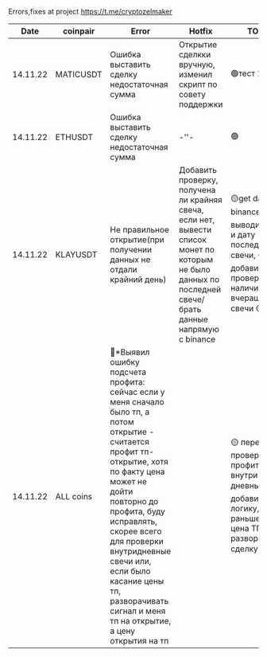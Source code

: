 Errors,fixes at project https://t.me/cryptozelmaker


| Date     | coinpair  | Error                                       |Hotfix                                                      |TO do:|
| -------- |-----------| --------------------------------------------|------------------------------------------------------------|------|
| 14.11.22 | MATICUSDT | Ошибка выставить сделку недостаточная сумма |Открытие сделкки вручную, изменил скрипт по совету поддержки|🟢тест 15.11
| 14.11.22 | ETHUSDT   | Ошибка выставить сделку недостаточная сумма |-''-                                                        |🟢
| 14.11.22 | KLAYUSDT  | Не правильное открытие(при получении данных не отдали крайний день) | Добавить проверку, получена ли крайняя свеча, если нет, вывести список монет по которым не было данных по последней свече/брать данные напрямую с binance|🟡get data from binance 🟡 выводить цену и дату последней свечи, 🟢добавить проверку на наличие вчерашней свечи 🟡 тест
| 14.11.22| ALL coins  | 🚧*Выявил ошибку подсчета профита: сейчас если у меня сначало было тп, а потом открытие - считается профит тп-открытие, хотя по факту цена может не дойти повторно до профита, буду исправлять, скорее всего для проверки внутридневные свечи или, если было касание цены тп, разворачивать сигнал и меня тп на открытие, а цену открытия на тп||🟡 переделать проверку профита на внутри-дневные,🟡 добавить логику, если раньше была цена ТП, разворачивать сделку🟡 тест
